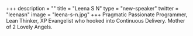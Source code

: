 +++
description = ""
title = "Leena S N"
type = "new-speaker"
twitter = "leenasn"
image = "leena-s-n.jpg"
+++
Pragmatic Passionate Programmer, Lean Thinker, XP Evangelist who hooked into Continuous Delivery. Mother of 2 Lovely Angels.